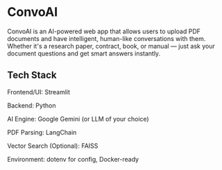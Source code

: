 # ConvoAI
ConvoAI is an AI-powered web app that allows users to upload PDF documents and have intelligent, human-like conversations with them. Whether it's a research paper, contract, book, or manual — just ask your document questions and get smart answers instantly.

##   Tech Stack

Frontend/UI: Streamlit 

Backend: Python

AI Engine: Google Gemini (or LLM of your choice)

PDF Parsing: LangChain

Vector Search (Optional): FAISS 

Environment: dotenv for config, Docker-ready
